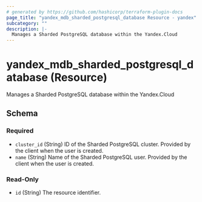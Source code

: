 ```yaml
---
# generated by https://github.com/hashicorp/terraform-plugin-docs
page_title: "yandex_mdb_sharded_postgresql_database Resource - yandex"
subcategory: ""
description: |-
  Manages a Sharded PostgreSQL database within the Yandex.Cloud
---
```


# yandex_mdb_sharded_postgresql_database (Resource)

Manages a Sharded PostgreSQL database within the Yandex.Cloud



<!-- schema generated by tfplugindocs -->
## Schema

### Required

- `cluster_id` (String) ID of the Sharded PostgreSQL cluster. Provided by the client when the user is created.
- `name` (String) Name of the Sharded PostgreSQL user. Provided by the client when the user is created.

### Read-Only

- `id` (String) The resource identifier.
